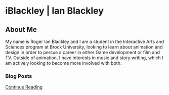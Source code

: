 # iBlackley | Ian Blackley

## About Me

My name is Roger Ian Blackley and I am a student in the Interactive Arts and Sciences program at Brock University, looking to learn about animation and design in order to persue a career in either Game development or film and TV. Outside of animation, I have interests in music and story writing, which I am actively looking to become more involved with both.


### Blog Posts
[Continue Reading](Blog)
